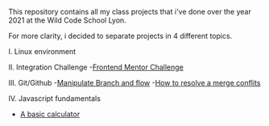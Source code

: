 This repository contains all my class projects that i've done over the year 2021 at the Wild Code School Lyon.

For more clarity, i decided to separate projects in 4 different topics.

I. Linux environment
 

II. Integration Challenge
  -[Frontend Mentor Challenge](https://github.com/Bachir-Ndiaye/crowdfunding-product-page-main)

III. Git/Github
  -[Manipulate Branch and flow](https://github.com/Bachir-Ndiaye/website-flow)
  -[How to resolve a merge conflits](https://github.com/Bachir-Ndiaye/merge-conflits)
  

IV. Javascript fundamentals
  - [A basic calculator](https://github.com/Bachir-Ndiaye/calculator-js)
  
